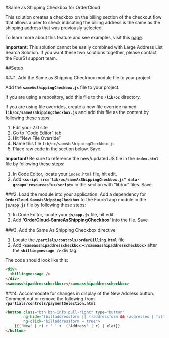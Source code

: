 
#Same as Shipping Checkbox for OrderCloud 

This solution creates a checkbox on the billing section of the checkout flow that allows a user to check indicating the billing address is the same as the shipping address that was previously selected. 

To learn more about this feature and see examples, visit this [page](https://volition.four51ordercloud.com/store/product/SameAsShippingCheckbox).  

**Important:** This solution cannot be easily combined with Large Address List Search Solution.  If you want these two solutions together, please contact the Four51 support team.

##Setup

###1. Add the Same as Shipping Checkbox module file to your project

Add the **`sameAsShippingCheckbox.js`** file to your project.

If you are using a repository, add this file to the **`/lib/oc`** directory.

If you are using file overrides, create a new file override named **`lib/oc/sameAsShippingCheckbox.js`** and add this file as the content by following these steps:

 1. Edit your 2.0 site
 2. Go to “Code Editor” tab
 3. Hit “New File Override”
 4. Name this file `lib/oc/sameAsShippingCheckbox.js`
 5. Place raw code in the section below. Save.

**Important!** Be sure to reference the new/updated JS file in the **`index.html`** file by following these steps:

 1. In Code Editor, locate your `index.html` file, hit edit.
 2. Add **`<script src="lib/oc/sameAsShippingCheckbox.js" data-group="resources"></script>`** in the section with “lib/oc” files. Save.

###2. Load the module into your application.
Add a dependency for  **`OrderCloud-SameAsShippingCheckbox`** to the Four51.app module in the **`js/app.js`** file by following these steps: 

 1. In Code Editor, locate your **`js/app.js`** file, hit edit.
 2. Add **'OrderCloud-SameAsShippingCheckbox'** into the file. Save

###3. Add the Same As Shipping Checkbox directive

 1. Locate the   **`/partials/controls/orderBilling.html`** file
 2. Add **`<sameasshipaddresscheckbox></sameasshipaddresscheckbox>`** after the   **`<billingmessage />`** div tag.

The code should look like this:

```html
<div>
  <billingmessage />
</div>
<sameasshipaddresscheckbox></sameasshipaddresscheckbox>
```


###4. Accommodate for changes in display of the New Address button.
Comment out or remove the following from **`/partials/controls/paymentSelection.html`**

```html
<button class="btn btn-info pull-right" type="button"
        ng-hide="(billaddressform || (!addressform && (addresses | filter:{IsBilling:true}).length == 0) || !user.Permissions.contains('CreateBillToAddress'))"
        ng-click="billaddressform = true">
    {{('New' | r) + ' ' +  ('Address' | r) | xlat}}
</button>
```
